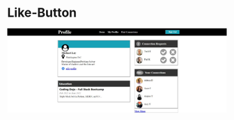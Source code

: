 # Like-Button

![alt text](https://github.com/michaellay2022/Profile-Page-In-Progress/blob/main/Profile.JPG?raw=true)
